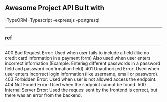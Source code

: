 ## Awesome Project API Built with

-TypeORM
-Typescript
-expressjs
-postgresql

---

### ref

---

400 Bad Request Error:
Used when user fails to include a field (like no credit card information in a payment form)
Also used when user enters incorrect information (Example: Entering different passwords in a password field and password confirmation field).
401 Unauthorized Error: Used when user enters incorrect login information (like username, email or password).
403 Forbidden Error: Used when user is not allowed access the endpoint.
404 Not Found Error: Used when the endpoint cannot be found.
500 Internal Server Error: Used the request sent by the frontend is correct, but there was an error from the backend.
